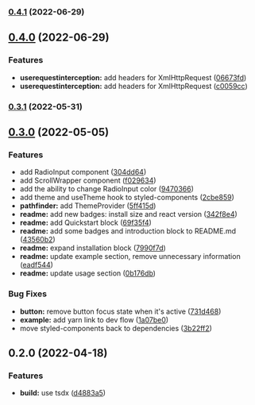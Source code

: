 

### [0.4.1](https://https//github.com/appKODE/pathfinder-web-react/compare/v0.4.0...v0.4.1) (2022-06-29)

## [0.4.0](https://https//github.com/appKODE/pathfinder-web-react/compare/v0.3.1...v0.4.0) (2022-06-29)


### Features

* **userequestinterception:** add headers for XmlHttpRequest ([06673fd](https://https//github.com/appKODE/pathfinder-web-react/commit/06673fdb1fedef6d4ec8cfdf7a9a18345a6c2283))
* **userequestinterception:** add headers for XmlHttpRequest ([c0059cc](https://https//github.com/appKODE/pathfinder-web-react/commit/c0059cc0eba3586dee99ec0a843fb298615cde88))

### [0.3.1](https://https//github.com/appKODE/pathfinder-web-react/compare/v0.3.0...v0.3.1) (2022-05-31)

## [0.3.0](https://https//github.com/appKODE/pathfinder-web-react/compare/v0.2.0...v0.3.0) (2022-05-05)


### Features

* add RadioInput component ([304dd64](https://https//github.com/appKODE/pathfinder-web-react/commit/304dd64dab76574a123e05f4aa851bdc78e9aab6))
* add ScrollWrapper component ([f029634](https://https//github.com/appKODE/pathfinder-web-react/commit/f029634b39c577c1e503976acfb2a8f70742856c))
* add the ability to change RadioInput color ([9470366](https://https//github.com/appKODE/pathfinder-web-react/commit/9470366f49b98dfcfbddd8cbead9ba1457f8b517))
* add theme and useTheme hook to styled-components ([2cbe859](https://https//github.com/appKODE/pathfinder-web-react/commit/2cbe8599f333411fda4183bc3c8d757ccdb0c7ff))
* **pathfinder:** add ThemeProvider ([5ff415d](https://https//github.com/appKODE/pathfinder-web-react/commit/5ff415d201d36f048f727f3a6268a2d190ce3043))
* **readme:** add new badges: install size and react version ([342f8e4](https://https//github.com/appKODE/pathfinder-web-react/commit/342f8e4c76dad98dfea037fa01a937ff3e64d44c))
* **readme:** add Quickstart block ([69f35f4](https://https//github.com/appKODE/pathfinder-web-react/commit/69f35f4a9c59015063d58f2263d0b61cba960e9e))
* **readme:** add some badges and introduction block to README.md ([43560b2](https://https//github.com/appKODE/pathfinder-web-react/commit/43560b23558b6d1374ef0b3d1eb3ce9023be444b))
* **readme:** expand installation block ([7990f7d](https://https//github.com/appKODE/pathfinder-web-react/commit/7990f7d6d09cf625d4b7f2ef0a3a185cd5835f95))
* **readme:** update example section, remove unnecessary information ([eadf544](https://https//github.com/appKODE/pathfinder-web-react/commit/eadf5448b7f5819f2ab32c0f369326472ad2b7ed))
* **readme:** update usage section ([0b176db](https://https//github.com/appKODE/pathfinder-web-react/commit/0b176db6e6d08409829da0d7d55c45dc454b7c5e))


### Bug Fixes

* **button:** remove button focus state when it's active ([731d468](https://https//github.com/appKODE/pathfinder-web-react/commit/731d46862b83f6b5c892ab3c369edb234528b96d))
* **example:** add yarn link to dev flow ([1a07be0](https://https//github.com/appKODE/pathfinder-web-react/commit/1a07be0268aa20483bc5f1440e78a8ad97324160))
* move styled-components back to dependencies ([3b22ff2](https://https//github.com/appKODE/pathfinder-web-react/commit/3b22ff2f15137eb664afaab5ee88c3fef359dfba))

## 0.2.0 (2022-04-18)


### Features

* **build:** use tsdx ([d4883a5](https://https//github.com/appKODE/pathfinder-web-react/commit/d4883a50f45a196a289bf3bbc68d1ffb55282458))